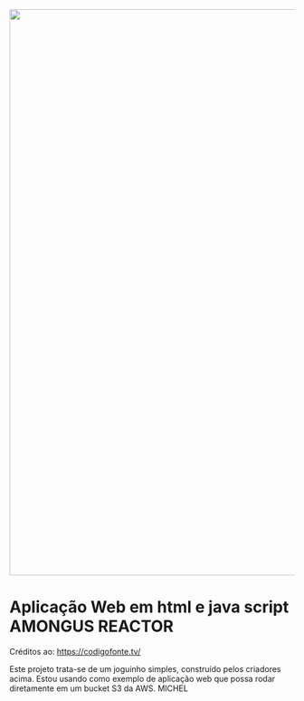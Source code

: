 <img src="https://drive.google.com/uc?export=view&id=1ly82uqS7xjIxO3sEHhKMZmkuIFSfGPqQ" width="1000">

# Aplicação Web em html e java script AMONGUS REACTOR
Créditos ao: https://codigofonte.tv/

Este projeto trata-se de um joguinho simples, construído pelos criadores acima. Estou usando como exemplo de aplicação web que possa rodar diretamente em um bucket S3 da AWS.
MICHEL